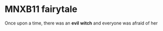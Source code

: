 # MNXB11 fairytale

Once upon a time,
there was an **evil** __witch__
and everyone was afraid of her